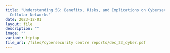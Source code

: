 ```yaml
---
title: "Understanding 5G: Benefits, Risks, and Implications on Cybersecurity for
  Cellular Networks"
date: 2023-12-01
layout: file
description: ""
image: ""
variant: tiptap
file_url: /files/cybersecurity centre reports/dec_23_cyber.pdf
---
```

